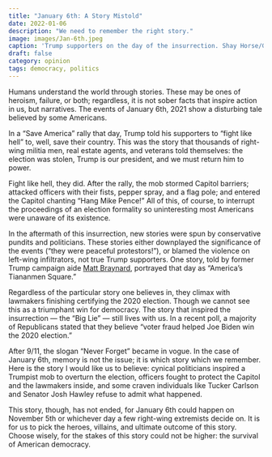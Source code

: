 ```yaml
---
title: "January 6th: A Story Mistold"
date: 2022-01-06
description: "We need to remember the right story."
image: images/Jan-6th.jpeg
caption: 'Trump supporters on the day of the insurrection. Shay Horse/Getty Images'
draft: false
category: opinion
tags: democracy, politics
---
```


Humans understand the world through stories. These may be ones of heroism, failure, or both; regardless, it is not sober facts that inspire action in us, but narratives. The events of January 6th, 2021 show a disturbing tale believed by some Americans.  

In a “Save America” rally that day, Trump told his supporters to “fight like hell” to, well, save their country. This was the story that thousands of right-wing militia men, real estate agents, and veterans told themselves: the election was stolen, Trump is our president, and we must return him to power.

Fight like hell, they did. After the rally, the mob stormed Capitol barriers; attacked officers with their fists, pepper spray, and a flag pole; and entered the Capitol chanting “Hang Mike Pence!” All of this, of course, to interrupt the proceedings of an election formality so uninteresting most Americans were unaware of its existence. 

In the aftermath of this insurrection, new stories were spun by conservative pundits and politicians. These stories either downplayed the significance of the events (“they were peaceful protestors!”), or blamed the violence on left-wing infiltrators, not true Trump supporters. One story, told by former Trump campaign aide [Matt Braynard](https://www.nytimes.com/2022/01/05/technology/jan-6-anniversary-social-media.html), portrayed that day as “America’s Tiananmen Square.” 

Regardless of the particular story one believes in, they climax with lawmakers finishing certifying the 2020 election. Though we cannot see this as a triumphant win for democracy. The story that inspired the insurrection — the “Big Lie” — still lives with us. In a recent poll, a majority of Republicans stated that they believe “voter fraud helped Joe Biden win the 2020 election.”

After 9/11, the slogan “Never Forget” became in vogue. In the case of January 6th, memory is not the issue; it is which story which we remember. Here is the story I would like us to believe: cynical politicians inspired a Trumpist mob to overturn the election, officers fought to protect the Capitol and the lawmakers inside, and some craven individuals like Tucker Carlson and Senator Josh Hawley refuse to admit what happened. 

This story, though, has not ended, for January 6th could happen on November 5th or whichever day a few right-wing extremists decide on. It is for us to pick the heroes, villains, and ultimate outcome of this story. Choose wisely, for the stakes of this story could not be higher: the survival of American democracy.

